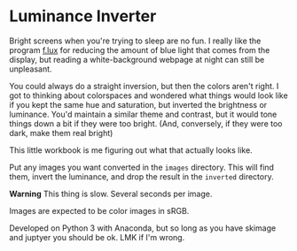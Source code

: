 # Luminance Inverter

Bright screens when you're trying to sleep are no fun.  I really like the program [f.lux](https://justgetflux.com/) for reducing the amount of blue light that comes from the display, but reading a white-background webpage at night can still be unpleasant.

You could always do a straight inversion, but then the colors aren't right.  I got to thinking about colorspaces and wondered what things would look like if you kept the same hue and saturation, but inverted the brightness or luminance.  You'd maintain a similar theme and contrast, but it would tone things down a bit if they were too bright.  (And, conversely, if they were too dark, make them real bright)

This little workbook is me figuring out what that actually looks like.

Put any images you want converted in the `images` directory.  This will find them, invert the luminance, and drop the result in the `inverted` directory.

**Warning** This thing is slow.  Several seconds per image.

Images are expected to be color images in sRGB.

Developed on Python 3 with Anaconda, but so long as you have skimage and juptyer you should be ok.  LMK if I'm wrong.

